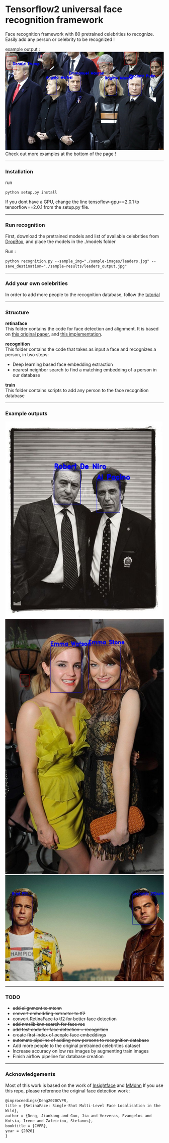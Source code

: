 # Tensorflow2 universal face recognition framework

Face recognition framework with 80 pretrained celebrities to recognize.  
Easily add any person or celebrity to be recognized !

example output :
![testing on a leaders_photo](sample-results/leaders_output.jpg)   
Check out more examples at the bottom of the page !

*****
### Installation
run
```angular2
python setup.py install
```
If you dont have a GPU, change the line tensoflow-gpu==2.0.1 to tensorflow==2.0.1 from the setup.py file.

*****
### Run recognition
First, download the pretrained models and list of available celebrities from [DropBox](https://www.dropbox.com/sh/34vd1zmtsdch8ln/AABfP5l3ITZo5jzgvZaiZZ3ja?dl=0),
and place the models in the ./models folder

Run : 
```angular2
python recognition.py --sample_img="./sample-images/leaders.jpg" --save_destination="./sample-results/leaders_output.jpg"
```

*****
### Add your own celebrities
In order to add more people to the recognition database, follow the [tutorial](train/tutorial.md)

*****
### Structure
**retinaface**   
This folder contains the code for face detection and alignment. It is based on [this original paper](https://arxiv.org/pdf/1905.00641.pdf), and [this implementation](https://github.com/StanislasBertrand/RetinaFace-tf2).   

**recognition**  
This folder contains the code that takes as input a face and recognizes a person, in two steps:
* Deep learning based face embedding extraction
* nearest neighbor search to find a matching embedding of a person in our database   

**train**  
This folder contains scripts to add any person to the face recognition database

*****
### Example outputs
![testing on heat](sample-results/heat_output.jpg)
![testing on emmas](sample-results/emmas_output.jpg)
![testing on tarantino](sample-results/hollywood_output.jpg)

*****
### TODO
* ~~add alignment to mtcnn~~
* ~~convert embedding extractor to tf2~~
* ~~convert RetinaFace to tf2 for better face detection~~
* ~~add nmslib knn search for face rec~~
* ~~add test code for face detection + recognition~~ 
* ~~create first index of people face embeddings~~
* ~~automate pipeline of adding new persons to recognition database~~
* Add more people to the original pretrained celebrities dataset
* Increase accuracy on low res images by augmenting train images
* Finish airflow pipeline for database creation

*****
### Acknowledgements
Most of this work is based on the work of [Insightface](https://github.com/deepinsight/insightface#512-d-feature-embedding) and [MMdnn](https://github.com/microsoft/MMdnn)
If you use this repo, please reference the original face detection work :

```  
@inproceedings{Deng2020CVPR,
title = {RetinaFace: Single-Shot Multi-Level Face Localisation in the Wild},
author = {Deng, Jiankang and Guo, Jia and Ververas, Evangelos and Kotsia, Irene and Zafeiriou, Stefanos},
booktitle = {CVPR},
year = {2020}
}
```

